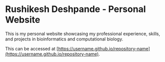 # Rushikesh Deshpande - Personal Website

This is my personal website showcasing my professional experience, skills, and projects in bioinformatics and computational biology.

This can be accessed at [https://username.github.io/repository-name](https://username.github.io/repository-name).

